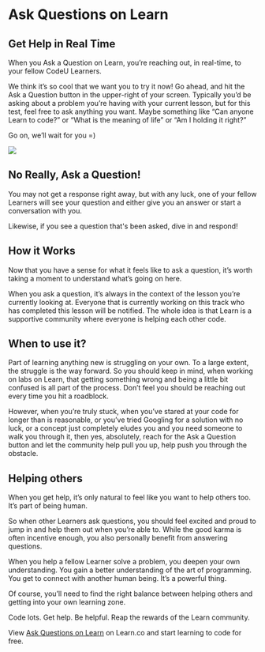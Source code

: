 # Ask Questions on Learn

## Get Help in Real Time

When you Ask a Question on Learn, you’re reaching out, in real-time, to your fellow CodeU Learners. 

We think it’s so cool that we want you to try it now! Go ahead, and hit the Ask a Question button in the upper-right of your screen. Typically you’d be asking about a problem you’re having with your current lesson, but for this test, feel free to ask anything you want. Maybe something like “Can anyone Learn to code?” or “What is the meaning of life” or “Am I holding it right?”

Go on, we’ll wait for you =)

![](http://curriculum-content.s3.amazonaws.com/intro-to-learn/try_ask_a_question.png)

## No Really, Ask a Question!

You may not get a response right away, but with any luck, one of your fellow Learners will see your question and either give you an answer or start a conversation with you. 

Likewise, if you see a question that's been asked, dive in and respond!


## How it Works

Now that you have a sense for what it feels like to ask a question, it’s worth taking a moment to understand what’s going on here.

When you ask a question, it’s always in the context of the lesson you’re currently looking at. Everyone that is currently working on this track who has completed this lesson will be notified. The whole idea is that Learn is a supportive community where everyone is helping each other code.

## When to use it?

Part of learning anything new is struggling on your own. To a large extent, the struggle is the way forward. So you should keep in mind, when working on labs on Learn, that getting something wrong and being a little bit confused is all part of the process. Don’t feel you should be reaching out every time you hit a roadblock.

However, when you’re truly stuck, when you’ve stared at your code for longer than is reasonable, or you’ve tried Googling for a solution with no luck, or a concept just completely eludes you and you need someone to walk you through it, then yes, absolutely, reach for the Ask a Question button and let the community help pull you up, help push you through the obstacle.  

## Helping others

When you get help, it’s only natural to feel like you want to help others too. It’s part of being human.

So when other Learners ask questions, you should feel excited and proud to jump in and help them out when you’re able to. While the good karma is often incentive enough, you also personally benefit from answering questions.

When you help a fellow Learner solve a problem, you deepen your own understanding. You gain a better understanding of the art of programming. You get to connect with another human being. It’s a powerful thing.

Of course, you’ll need to find the right balance between helping others and getting into your own learning zone.

Code lots. Get help. Be helpful. Reap the rewards of the Learn community.

<p data-visibility='hidden'>View <a href='https://learn.co/lessons/ask-a-question' title='Ask Questions on Learn'>Ask Questions on Learn</a> on Learn.co and start learning to code for free.</p>
